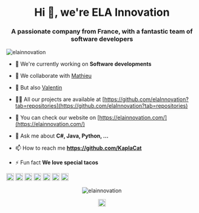 <h1 align="center">Hi 👋, we're ELA Innovation</h1>
<h3 align="center">A passionate company from France, with a fantastic team of software developers</h3>
<p align="left"> <img src="https://komarev.com/ghpvc/?username=elainnovation" alt="elainnovation" /> </p>

- 🔭 We're currently working on **Software developments**

- 👯 We collaborate with [Mathieu](https://github.com/matbuster)

- 🤔 But also [Valentin](https://github.com/KaplaCat)

- 👨‍💻 All our projects are available at [https://github.com/elaInnovation?tab=repositories](https://github.com/elaInnovation?tab=repositories)

- 📝 You can check our website on [https://elainnovation.com/](https://elainnovation.com/)

- 💬 Ask me about **C#, Java, Python, ...**

- 📫 How to reach me **https://github.com/KaplaCat**

- ⚡ Fun fact **We love special tacos**

<p align="left"><img src="https://konpa.github.io/devicon/devicon.git/icons/android/android-original-wordmark.svg" alt="android" width="20" height="20"/> <img src="https://konpa.github.io/devicon/devicon.git/icons/c/c-original.svg" alt="c" width="20" height="20"/> <img src="https://konpa.github.io/devicon/devicon.git/icons/cplusplus/cplusplus-original.svg" alt="cplusplus" width="20" height="20"/> <img src="https://konpa.github.io/devicon/devicon.git/icons/csharp/csharp-original.svg" alt="csharp" width="20" height="20"/> <img src="https://konpa.github.io/devicon/devicon.git/icons/java/java-original-wordmark.svg" alt="java" width="20" height="20"/> <img src="https://konpa.github.io/devicon/devicon.git/icons/python/python-original-wordmark.svg" alt="python" width="20" height="20"/> <img src="https://konpa.github.io/devicon/devicon.git/icons/swift/swift-original-wordmark.svg" alt="swift" width="20" height="20"/></p><p align="center"> <img src="https://github-readme-stats.vercel.app/api?username=elainnovation&show_icons=true" alt="elainnovation" /> </p>

<p align="center">
<a href="https://linkedin.com/in/ela-innovation-france" target="blank"><img align="center" src="https://cdn.jsdelivr.net/npm/simple-icons@3.0.1/icons/linkedin.svg" alt="ela-innovation-france" height="20" width="20" /></a>
</p>
